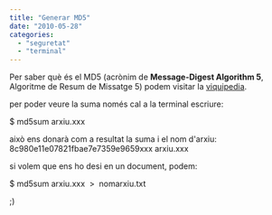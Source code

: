 ```yaml
---
title: "Generar MD5"
date: "2010-05-28"
categories: 
  - "seguretat"
  - "terminal"
---
```


Per saber què és el MD5 (acrònim de **Message-Digest Algorithm 5**, Algoritme de Resum de Missatge 5) podem visitar la [viquipedia](http://ca.wikipedia.org/wiki/Md5).

per poder veure la suma només cal a la terminal escriure:

$ md5sum arxiu.xxx

això ens donarà com a resultat la suma i el nom d'arxiu: 8c980e11e07821fbae7e7359e9659xxx arxiu.xxx

si volem que ens ho desi en un document, podem:

$ md5sum arxiu.xxx  >  nomarxiu.txt

;)
